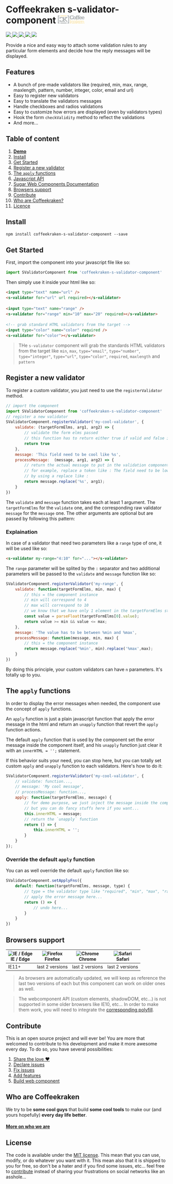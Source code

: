 # Coffeekraken s-validator-component <img src=".resources/coffeekraken-logo.jpg" height="25px" />

<p>
	<a href="https://travis-ci.org/Coffeekraken/s-validator-component">
		<img src="https://img.shields.io/travis/Coffeekraken/s-validator-component.svg?style=flat-square" />
	</a>
	<a href="https://www.npmjs.com/package/coffeekraken-s-validator-component">
		<img src="https://img.shields.io/npm/v/coffeekraken-s-validator-component.svg?style=flat-square" />
	</a>
	<a href="https://github.com/coffeekraken/s-validator-component/blob/master/LICENSE.txt">
		<img src="https://img.shields.io/npm/l/coffeekraken-s-validator-component.svg?style=flat-square" />
	</a>
	<!-- <a href="https://github.com/coffeekraken/s-validator-component">
		<img src="https://img.shields.io/npm/dt/coffeekraken-s-validator-component.svg?style=flat-square" />
	</a>
	<a href="https://github.com/coffeekraken/s-validator-component">
		<img src="https://img.shields.io/github/forks/coffeekraken/s-validator-component.svg?style=social&label=Fork&style=flat-square" />
	</a>
	<a href="https://github.com/coffeekraken/s-validator-component">
		<img src="https://img.shields.io/github/stars/coffeekraken/s-validator-component.svg?style=social&label=Star&style=flat-square" />
	</a> -->
	<a href="https://twitter.com/coffeekrakenio">
		<img src="https://img.shields.io/twitter/url/http/coffeekrakenio.svg?style=social&style=flat-square" />
	</a>
	<a href="http://coffeekraken.io">
		<img src="https://img.shields.io/twitter/url/http/shields.io.svg?style=flat-square&label=coffeekraken.io&colorB=f2bc2b&style=flat-square" />
	</a>
</p>

Provide a nice and easy way to attach some validation rules to any particular form elements and decide how the reply messages will be displayed.

## Features

- A bunch of pre-made validators like (required, min, max, range, maxlength, pattern, number, integer, color, email and url)
- Easy to register new validators
- Easy to translate the validators messages
- Handle checkboxes and radios validations
- Easy to customize how errors are displayed (even by validators types)
- Hook the form ```checkValidity``` method to reflect the validations
- And more...

## Table of content

1. **[Demo](http://components.coffeekraken.io/app/s-validator-component)**
2. [Install](#readme-install)
3. [Get Started](#readme-get-started)
4. [Register a new validator](#readme-register-validator)
5. [The `apply` functions](#readme-applyFns)
6. [Javascript API](doc/js)
7. [Sugar Web Components Documentation](https://github.com/Coffeekraken/sugar/blob/master/doc/js/webcomponents.md)
8. [Browsers support](#readme-browsers-support)
9. [Contribute](#readme-contribute)
10. [Who are Coffeekraken?](#readme-who-are-coffeekraken)
11. [Licence](#readme-license)

<a name="readme-install"></a>
## Install

```
npm install coffeekraken-s-validator-component --save
```

<a name="readme-get-started"></a>
## Get Started

First, import the component into your javascript file like so:

```js
import SValidatorComponent from 'coffeekraken-s-validator-component'
```

Then simply use it inside your html like so:

```html
<input type="text" name="url" />
<s-validator for="url" url required></s-validator>

<input type="text" name="range" />
<s-validator for="range" min="10" max="20" required></s-validator>

<!-- grab standard HTML validators from the target -->
<input type="color" name="color" required />
<s-validator for="color"></s-validator>
```

> THe `s-validator` component will grab the standards HTML validators from the target like `min`, `max`, `type="email"`, `type="number"`, `type="integer"`, `type="url"`, `type="color"`, `required`, `maxlength` and `pattern`

<a id="readme-register-validator"></a>
## Register a new validator

To register a custom validator, you just need to use the `registerValidator` method.

```js
// import the component
import SValidatorComponent from 'coffeekraken-s-validator-component'
// register a new validator
SValidatorComponent.registerValidator('my-cool-validator', {
	validate: (targetFormElms, arg1, arg2) => {
		// validate the form elms passed
		// this function has to return either true if valid and false if not
		return true
	},
	message: 'This field need to be cool like %s',
	processMessage:  (message, arg1, arg2) => {
		// return the actual message to put in the validation component
		// for example, replace a token like : The field need to be lower than %s
		// by using a replace like :
		return message.replace('%s', arg1);
	}
})
```

The `validate` and `message` function takes each at least 1 argument. The `targetFormElms` for the `validate` one, and the corresponding raw validator `message` for the `message` one.
The other arguments are optional but are passed by following this pattern:

### Explaination

In case of a validator that need two parameters like a `range` type of one, it will be used like so:

```html
<s-validator my-range="4:10" for="..."></s-validator>
```

The `range` parameter will be splited by the `:` separator and two additional parameters will be passed to the `validate` and `message` function like so:

```js
SValidatorComponent.registerValidator('my-range', {
	validate: function(targetFormElms, min, max) {
		// this = the component instance
		// min will correspond to 4
		// max will correspond to 10
		// we know that we have only 1 element in the targetFormElms stack
		const value = parseFloat(targetFormElms[0].value);
		return value >= min && value <= max;
	},
	message: 'The value has to be between %min and %max',
	processMessage: function(message, min, max) {
		// this = the component instance
		return message.replace('%min', min).replace('%max',max);
	}
})
```

By doing this principle, your custom validators can have `n` parameters. It's totally up to you.

<a id="readme-applyFns"></a>
## The `apply` functions

In order to display the error messages when needed, the component use the concept of `apply` functions.

An `apply` function is just a plain javascript function that apply the error message in the html and return an `unapply` function that revert the `apply` function actions.

The default `apply` function that is used by the component set the error message inside the component itself, and his `unapply` function just clear it with an `innerHTML = '';` statement.

If this behavior suits your need, you can stop here, but you can totally set custom `apply` and `unapply` function to each validators. Here's how to do it:

```js
SValidatorComponent.registerValidator('my-cool-validator', {
	// validate: function...,
	// message: 'My cool message',
	// processMessage: function...,
	apply: function(targetFormElms, message) {
		// for demo purpose, we just inject the message inside the component
		// but you can do fancy stuffs here if you want...
		this.innerHTML = message;
		// return the `unapply` function
		return () => {
			this.innerHTML = '';
		}
	}
});
```

### Override the **default** `apply` function

You can as well override the default `apply` function like so:

```js
SValidatorComponent.setApplyFns({
	default: function(targetFormElms, message, type) {
		// type = the validator type like "required", "min", "max", "range", "my-cool-validator", etc...
		// apply the error message here...
		return () => {
			// undo here...
		}
	}
})
```

<a id="readme-browsers-support"></a>
## Browsers support

| <img src="https://raw.githubusercontent.com/godban/browsers-support-badges/master/src/images/edge.png" alt="IE / Edge" width="16px" height="16px" /></br>IE / Edge | <img src="https://raw.githubusercontent.com/godban/browsers-support-badges/master/src/images/firefox.png" alt="Firefox" width="16px" height="16px" /></br>Firefox | <img src="https://raw.githubusercontent.com/godban/browsers-support-badges/master/src/images/chrome.png" alt="Chrome" width="16px" height="16px" /></br>Chrome | <img src="https://raw.githubusercontent.com/godban/browsers-support-badges/master/src/images/safari.png" alt="Safari" width="16px" height="16px" /></br>Safari |
| --------- | --------- | --------- | --------- |
| IE11+ | last 2 versions| last 2 versions| last 2 versions

> As browsers are automatically updated, we will keep as reference the last two versions of each but this component can work on older ones as well.

> The webcomponent API (custom elements, shadowDOM, etc...) is not supported in some older browsers like IE10, etc... In order to make them work, you will need to integrate the [corresponding polyfill](https://www.webcomponents.org/polyfills).

<a id="readme-contribute"></a>
## Contribute

This is an open source project and will ever be! You are more that welcomed to contribute to his development and make it more awesome every day.
To do so, you have several possibilities:

1. [Share the love ❤️](https://github.com/Coffeekraken/coffeekraken/blob/master/contribute.md#contribute-share-the-love)
2. [Declare issues](https://github.com/Coffeekraken/coffeekraken/blob/master/contribute.md#contribute-declare-issues)
3. [Fix issues](https://github.com/Coffeekraken/coffeekraken/blob/master/contribute.md#contribute-fix-issues)
4. [Add features](https://github.com/Coffeekraken/coffeekraken/blob/master/contribute.md#contribute-add-features)
5. [Build web component](https://github.com/Coffeekraken/coffeekraken/blob/master/contribute.md#contribute-build-web-component)

<a id="readme-who-are-coffeekraken"></a>
## Who are Coffeekraken

We try to be **some cool guys** that build **some cool tools** to make our (and yours hopefully) **every day life better**.  

#### [More on who we are](https://github.com/Coffeekraken/coffeekraken/blob/master/who-are-we.md)

<a id="readme-license"></a>
## License

The code is available under the [MIT license](LICENSE.txt). This mean that you can use, modify, or do whatever you want with it. This mean also that it is shipped to you for free, so don't be a hater and if you find some issues, etc... feel free to [contribute](https://github.com/Coffeekraken/coffeekraken/blob/master/contribute.md) instead of sharing your frustrations on social networks like an asshole...
